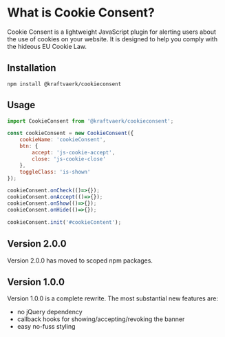 # What is Cookie Consent?
Cookie Consent is a lightweight JavaScript plugin for alerting users about the use of cookies on your website.
It is designed to help you comply with the hideous EU Cookie Law.

## Installation
```
npm install @kraftvaerk/cookieconsent
```

## Usage
```javascript
import CookieConsent from '@kraftvaerk/cookieconsent';

const cookieConsent = new CookieConsent({
    cookieName: 'cookieConsent',
    btn: {
        accept: 'js-cookie-accept',
        close: 'js-cookie-close'
    },
    toggleClass: 'is-shown'
});

cookieConsent.onCheck(()=>{});
cookieConsent.onAccept(()=>{});
cookieConsent.onShow(()=>{});
cookieConsent.onHide(()=>{});

cookieConsent.init('#cookieContent');
```

## Version 2.0.0
Version 2.0.0 has moved to scoped npm packages.

## Version 1.0.0
Version 1.0.0 is a complete rewrite. The most substantial new features are:

- no jQuery dependency 
- callback hooks for showing/accepting/revoking the banner
- easy no-fuss styling
